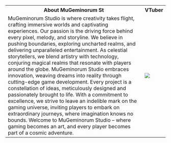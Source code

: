 <table>
    <tr>
        <th width="86%">About MuGeminorum St</th>
        <th width="14%">VTuber</th>
    </tr>
    <tr>
        <td>MuGeminorum Studio is where creativity takes flight, crafting immersive worlds and captivating experiences. Our passion is the driving force behind every pixel, melody, and storyline. We believe in pushing boundaries, exploring uncharted realms, and delivering unparalleled entertainment. As celestial storytellers, we blend artistry with technology, conjuring magical realms that resonate with players around the globe. MuGeminorum Studio embraces innovation, weaving dreams into reality through cutting-edge game development. Every project is a constellation of ideas, meticulously designed and passionately brought to life. With a commitment to excellence, we strive to leave an indelible mark on the gaming universe, inviting players to embark on extraordinary journeys, where imagination knows no bounds. Welcome to MuGeminorum Studio – where gaming becomes an art, and every player becomes part of a cosmic adventure.</td>
        <td><img src="https://github.com/MuGeminorum/.github/assets/20459298/46248fb4-c985-445e-a5d9-37d56bc098fb"></td>
    </tr>
</table>
